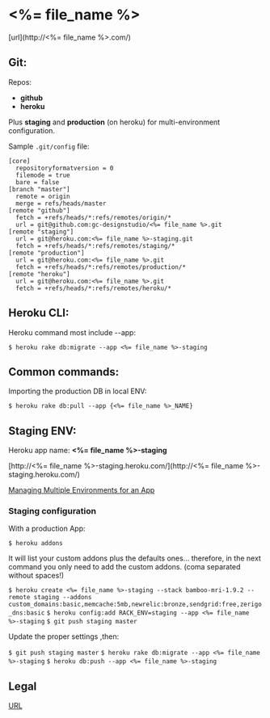 # <%= file_name %>

[url](http://<%= file_name %>.com/)

## Git:

Repos:

* **github**
* **heroku**

Plus **staging** and **production** (on heroku) for multi-environment configuration.

Sample `.git/config` file:

    [core]
      repositoryformatversion = 0
      filemode = true
      bare = false
    [branch "master"]
      remote = origin
      merge = refs/heads/master
    [remote "github"]
      fetch = +refs/heads/*:refs/remotes/origin/*
      url = git@github.com:gc-designstudio/<%= file_name %>.git
    [remote "staging"]
      url = git@heroku.com:<%= file_name %>-staging.git
      fetch = +refs/heads/*:refs/remotes/staging/*
    [remote "production"]
      url = git@heroku.com:<%= file_name %>.git
      fetch = +refs/heads/*:refs/remotes/production/*
    [remote "heroku"]
      url = git@heroku.com:<%= file_name %>.git
      fetch = +refs/heads/*:refs/remotes/heroku/*

## Heroku CLI:

Heroku command most include --app:

`$ heroku rake db:migrate --app <%= file_name %>-staging`

## Common commands:
Importing the production DB in local ENV:

`$ heroku rake db:pull --app {<%= file_name %>_NAME}`

## Staging ENV:

Heroku app name: **<%= file_name %>-staging**

[http://<%= file_name %>-staging.heroku.com/](http://<%= file_name %>-staging.heroku.com/)

[Managing Multiple Environments for an App](http://devcenter.heroku.com/articles/multiple-environments)

### Staging configuration

With a production App:

`$ heroku addons`

It will list your custom addons plus the defaults ones... therefore, in the next command you only need to add the custom addons. (coma separated without spaces!)

`$ heroku create <%= file_name %>-staging --stack bamboo-mri-1.9.2 --remote staging --addons custom_domains:basic,memcache:5mb,newrelic:bronze,sendgrid:free,zerigo_dns:basic`
`$ heroku config:add RACK_ENV=staging --app <%= file_name %>-staging`
`$ git push staging master`

Update the proper settings ,then:

`$ git push staging master`
`$ heroku rake db:migrate --app <%= file_name %>-staging`
`$ heroku db:push --app <%= file_name %>-staging`

## Legal
[URL](http://somewhere.com)
